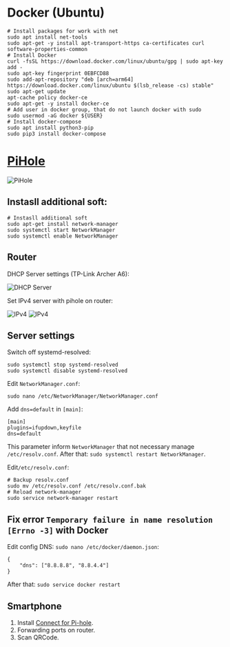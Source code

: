 # Docker (Ubuntu)
```
# Install packages for work with net
sudo apt install net-tools
sudo apt-get -y install apt-transport-https ca-certificates curl software-properties-common
# Install Docker
curl -fsSL https://download.docker.com/linux/ubuntu/gpg | sudo apt-key add -
sudo apt-key fingerprint 0EBFCD88
sudo add-apt-repository "deb [arch=arm64] https://download.docker.com/linux/ubuntu $(lsb_release -cs) stable"
sudo apt-get update
apt-cache policy docker-ce
sudo apt-get -y install docker-ce
# Add user in docker group, that do not launch docker with sudo
sudo usermod -aG docker ${USER}
# Install docker-compose
sudo apt install python3-pip
sudo pip3 install docker-compose
```

# [PiHole](https://pi-hole.net/)
![PiHole](https://wp-cdn.pi-hole.net/wp-content/uploads/2016/12/Vortex-R.png)
## Instasll additional soft:
```
# Instasll additional soft
sudo apt-get install network-manager
sudo systemctl start NetworkManager
sudo systemctl enable NetworkManager
```

## Router
DHCP Server settings (TP-Link Archer A6):

![DHCP Server](https://beebom.com/wp-content/uploads/2021/05/dScreenshot-2021-05-17-18.56.40.jpg)

Set IPv4 server with pihole on router:

![IPv4](https://beebom.com/wp-content/uploads/2021/05/abc-1.jpg)
![IPv4](https://beebom.com/wp-content/uploads/2021/05/Screenshot-2021-05-17-18.56.58.jpg)

## Server settings
Switch off systemd-resolved:
```
sudo systemctl stop systemd-resolved
sudo systemctl disable systemd-resolved
```

Edit `NetworkManager.conf`:
```
sudo nano /etc/NetworkManager/NetworkManager.conf
```

Add `dns=default` in `[main]`:
```
[main]
plugins=ifupdown,keyfile
dns=default
```
This parameter inform `NetworkManager` that not necessary manage `/etc/resolv.conf`. After that: `sudo systemctl restart NetworkManager`.

Edit`/etc/resolv.conf`:
```
# Backup resolv.conf
sudo mv /etc/resolv.conf /etc/resolv.conf.bak
# Reload network-manager
sudo service network-manager restart
```

## Fix error `Temporary failure in name resolution [Errno -3]` with Docker
Edit config DNS: `sudo nano /etc/docker/daemon.json`:
```
{
    "dns": ["8.8.8.8", "8.8.4.4"]
}
```
After that: `sudo service docker restart`

## Smartphone
1. Install [Connect for Pi-hole](https://play.google.com/store/apps/details?id=com.tien.piholeconnect&hl=ru).
1. Forwarding ports on router.
1. Scan QRCode.

